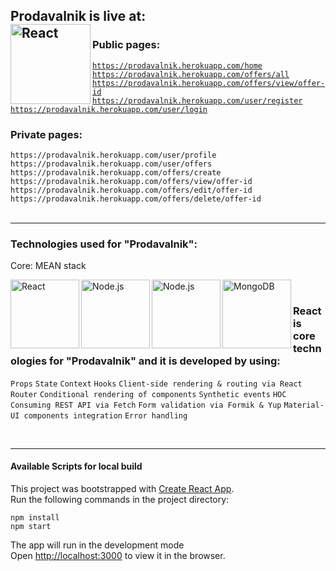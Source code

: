 <h2> Prodavalnik is live at: <br />
<a href="https://prodavalnik.herokuapp.com/">
<img align="left" alt="React" width="128px" src="https://upload.wikimedia.org/wikipedia/en/a/a9/Heroku_logo.png" />
</a>
</h1>

### Public pages:

[`https://prodavalnik.herokuapp.com/home`][prodavalnik-home] <br>
[`https://prodavalnik.herokuapp.com/offers/all`][prodavalnik-all-offers] <br>
[`https://prodavalnik.herokuapp.com/offers/view/offer-id`][prodavalnik-view-offer] <br>
[`https://prodavalnik.herokuapp.com/user/register`][prodavalnik-register] <br>
[`https://prodavalnik.herokuapp.com/user/login`][prodavalnik-login] <br>

### Private pages:

`https://prodavalnik.herokuapp.com/user/profile` <br>
`https://prodavalnik.herokuapp.com/user/offers` <br>
`https://prodavalnik.herokuapp.com/offers/create` <br>
`https://prodavalnik.herokuapp.com/offers/view/offer-id` <br>
`https://prodavalnik.herokuapp.com/offers/edit/offer-id` <br>
`https://prodavalnik.herokuapp.com/offers/delete/offer-id` <br>
<br />
 *  *  *  *  *

### Technologies used for "Prodavalnik":

<p>Core: MEAN stack</p>

<img align="left" alt="React" width="110px" src="https://upload.wikimedia.org/wikipedia/commons/thumb/a/a7/React-icon.svg/330px-React-icon.svg.png" />
<img align="left" alt="Node.js" width="110px" src="https://alekshristov.com/images/node.png" />
<img align="left" alt="Node.js" width="110px" src="https://alekshristov.com/images/express.png" />
<img align="left" alt="MongoDB" width="110px" src="https://upload.wikimedia.org/wikipedia/en/thumb/4/45/MongoDB-Logo.svg/375px-MongoDB-Logo.svg.png" />

<br />  

### React is core technologies for "Prodavalnik" and it is developed by using:
`Props`
`State` 
`Context` 
`Hooks` 
`Client-side rendering & routing via React Router` 
`Conditional rendering of components` 
`Synthetic events` 
`HOC` 
`Consuming REST API via Fetch` 
`Form validation via Formik & Yup` 
`Material-UI components integration` 
`Error handling` 

<br>

 *  *  *  *  *


#### Available Scripts for local build
This project was bootstrapped with [Create React App](https://github.com/facebook/create-react-app). <br>
Run the following commands in the project directory:

`npm install` <br>
`npm start`  <br>

The app will run in the development mode<br />
Open [http://localhost:3000](http://localhost:3000) to view it in the browser.


[prodavalnik]: https://prodavalnik.herokuapp.com/
[prodavalnik-home]: https://prodavalnik.herokuapp.com/home
[prodavalnik-all-offers]: https://prodavalnik.herokuapp.com/offers/all
[prodavalnik-view-offer]: https://prodavalnik.herokuapp.com/offers/view/5f2b22d519fabb0017aea741
[prodavalnik-register]: https://prodavalnik.herokuapp.com/user/register
[prodavalnik-login]: https://prodavalnik.herokuapp.com/user/login

[react]: https://reactjs.org/
[sass]: https://sass-lang.com/
[mui]: https://material-ui.com/
[formik]: https://formik.org/
[reactrouter]: https://reactrouter.com/
[node]: https://nodejs.org/en/
[express]: https://expressjs.com/
[nodemailer]: https://nodemailer.com/about/
[mongo]: https://www.mongodb.com/
[git]: https://git-scm.com/

